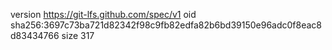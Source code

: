 version https://git-lfs.github.com/spec/v1
oid sha256:3697c73ba721d82342f98c9fb82edfa82b6bd39150e96adc0f8eac8d83434766
size 317
